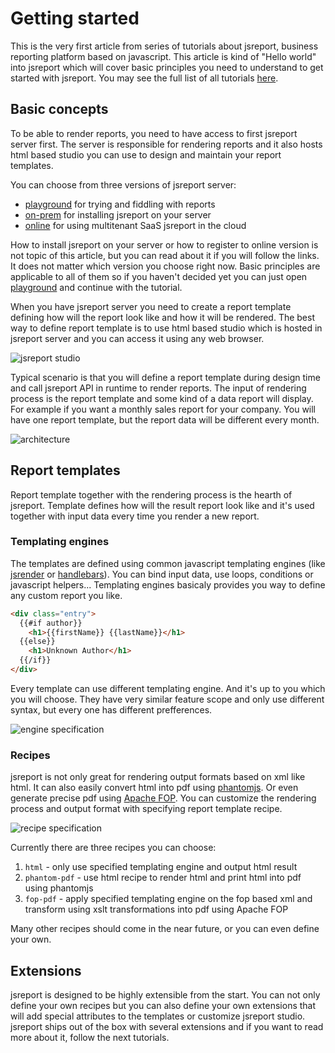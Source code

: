 # Getting started

This is the very first article from series of tutorials about jsreport, business reporting platform based on javascript. This article is kind of "Hello world" into jsreport which will cover basic principles you need to understand to get started with jsreport. You may see the full list of all tutorials [here](http://jsreport.net/learn). 

## Basic concepts

To be able to render reports, you need to have access to first jsreport server first. The server is responsible for rendering reports and it also hosts html based studio you can use to design and maintain your report templates.

You can choose from three versions of jsreport server: 

 * [playground](http://jsreport.net/plaground) for trying and fiddling with reports
 * [on-prem](http://jsreport.net/on-prem) for installing jsreport on your server
 * [online](http://jsreport.net/online) for using multitenant SaaS jsreport in the cloud

How to install jsreport on your server or how to register to online version is not topic of this article, but you can read about it if you will follow the links. It does not matter which version you choose right now. Basic principles are applicable to all of them so if you haven't decided yet you can just open [playground](http://jsreport.net/plaground) and continue with the tutorial. 

When you have jsreport server you need to create a report template defining how will the report look like and how it will be rendered. The best way to define report template is to use html based studio which is hosted in jsreport server and you can access it using any web browser.

![jsreport studio](http://jsreport.net/screenshots/studio.png)

Typical scenario is that you will define a report template during design time and call jsreport API in runtime to render reports. The input of rendering process is the report template and some kind of a data report will display. For example if you want a monthly sales report for your company. You will have one report template, but the report data will be different every month.

![architecture](http://jsreport.net/screenshots/architecture.png)

## Report templates

Report template together with the rendering process is the hearth of jsreport. Template defines how will the result report look like and it's used together with input data every time you render a new report.

### Templating engines

The templates are defined using common javascript templating engines (like [jsrender](https://github.com/BorisMoore/jsrender) or [handlebars](http://handlebarsjs.com/)). You can bind input data, use loops, conditions or javascript helpers... Templating engines basicaly provides you way to define any custom report you like.

```html
<div class="entry">
  {{#if author}}
    <h1>{{firstName}} {{lastName}}</h1>
  {{else}}
    <h1>Unknown Author</h1>
  {{/if}}
</div>
```

Every template can use different templating engine. And it's up to you which you will choose. They have very similar feature scope and only use different syntax, but every one has different prefferences.

![engine specification](http://jsreport.net/screenshots/engine.png)

### Recipes
jsreport is not only great for rendering output formats based on xml like html. It can also easily convert html into pdf using [phantomjs](phantomjs.org). Or even generate precise pdf using [Apache FOP](http://xmlgraphics.apache.org/fop). You can customize the rendering process and output format with specifying report template recipe. 

![recipe specification](http://jsreport.net/screenshots/recipe.png)

Currently there are three recipes you can choose:

1. `html` - only use specified templating engine and output html result
2. `phantom-pdf` - use html recipe to render html and print html into pdf using phantomjs
3. `fop-pdf` - apply specified templating engine on the fop based xml and transform using xslt transformations into pdf using Apache FOP

Many other recipes should come in the near future, or you can even define your own.

## Extensions
jsreport is designed to be highly extensible from the start. You can not only define your own recipes but you can also define your own extensions that will add special attributes to the templates or customize jsreport studio. jsreport ships out of the box with several extensions and if you want to read more about it, follow the next tutorials. 
